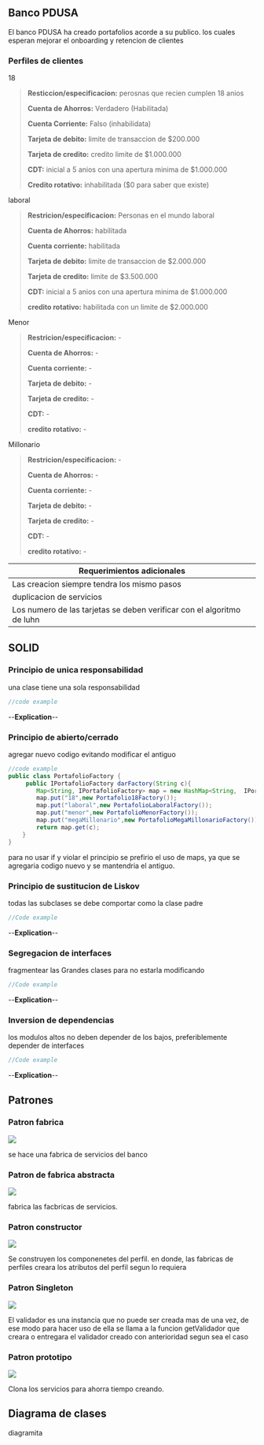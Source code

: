 ## Banco PDUSA

El banco PDUSA ha creado portafolios acorde a su publico. los cuales esperan mejorar el onboarding y retencion de clientes

### Perfiles de clientes

18

> **Resticcion/especificacion:** perosnas que recien cumplen 18 anios
>
> **Cuenta de Ahorros:** Verdadero (Habilitada)
>
> **Cuenta Corriente:** Falso (inhabilidata)
>
> **Tarjeta de debito:** limite de transaccion de $200.000
>
> **Tarjeta de credito:** credito limite de $1.000.000
>
> **CDT:** inicial a 5 anios con una apertura minima de $1.000.000
>
> **Credito rotativo:** inhabilitada ($0 para saber que existe)


laboral


> **Restricion/especificacion:** Personas en el mundo laboral
>
> **Cuenta de Ahorros:** habilitada
>
> **Cuenta corriente:** habilitada
>
> **Tarjeta de debito:** limite de transaccion de $2.000.000
>
> **Tarjeta de credito:** limite de $3.500.000
>
> **CDT:** inicial a 5 anios con una apertura minima de $1.000.000
>
> **credito rotativo:** habilitada con un limite de $2.000.000


Menor


> **Restricion/especificacion:** -
>
> **Cuenta de Ahorros:** -
>
> **Cuenta corriente:** -
>
> **Tarjeta de debito:** -
>
> **Tarjeta de credito:** -
>
> **CDT:** -
>
> **credito rotativo:** -


Millonario


> **Restricion/especificacion:** -
>
> **Cuenta de Ahorros:** -
>
> **Cuenta corriente:** -
>
> **Tarjeta de debito:** -
>
> **Tarjeta de credito:** -
>
> **CDT:** -
>
> **credito rotativo:** -


|**Requerimientos adicionales**|
|---|
|Las creacion siempre tendra los mismo pasos|
|duplicacion de servicios|
|Los numero de las tarjetas se deben verificar con el algoritmo de luhn|

## SOLID

### Principio de unica responsabilidad 

una clase tiene una sola responsabilidad

```java
//code example
```

--**Explication**--

### Principio de abierto/cerrado

agregar nuevo codigo evitando modificar el antiguo

```java
//code example
public class PortafolioFactory {
     public IPortafolioFactory darFactory(String c){
        Map<String, IPortafolioFactory> map = new HashMap<String,  IPortafolioFactory>();
        map.put("18",new Portafolio18Factory());
        map.put("laboral",new PortafolioLaboralFactory());
        map.put("menor",new PortafolioMenorFactory());
        map.put("megaMillonario",new PortafolioMegaMillonarioFactory()); 
        return map.get(c);
    }
}
```

para no usar if y violar el principio se prefirio el uso de maps, ya que se agregaria codigo nuevo y se mantendria el antiguo.

### Principio de sustitucion de Liskov

todas las subclases se debe comportar como la clase padre

```java
//Code example
```

--**Explication**--

### Segregacion de interfaces

fragmentear las Grandes clases para no estarla modificando

```java
//Code example
```

--**Explication**--

### Inversion de dependencias

los modulos altos no deben depender de los bajos, preferiblemente depender de interfaces

```java
//Code example
```

--**Explication**--

## Patrones

### Patron fabrica

![](./etc/Factory.umr.png)

se hace una fabrica de servicios del banco

### Patron de fabrica abstracta

![](./etc/Abstract.umr.png)

fabrica las facbricas de servicios.

### Patron constructor

![](./etc/Builder.umr.png)

Se construyen los componenetes del perfil. en donde, las fabricas de perfiles creara los atributos del perfil segun lo requiera

### Patron Singleton

![](./etc/Singleton.umr.png)

El validador es una instancia que no puede ser creada mas de una vez, de ese modo para hacer uso de ella se llama a la funcion getValidador que creara o entregara el validador creado con anterioridad segun sea el caso

### Patron prototipo

![](./etc/Prototype.umr.png)

Clona los servicios para ahorra tiempo creando.

## Diagrama de clases

diagramita
